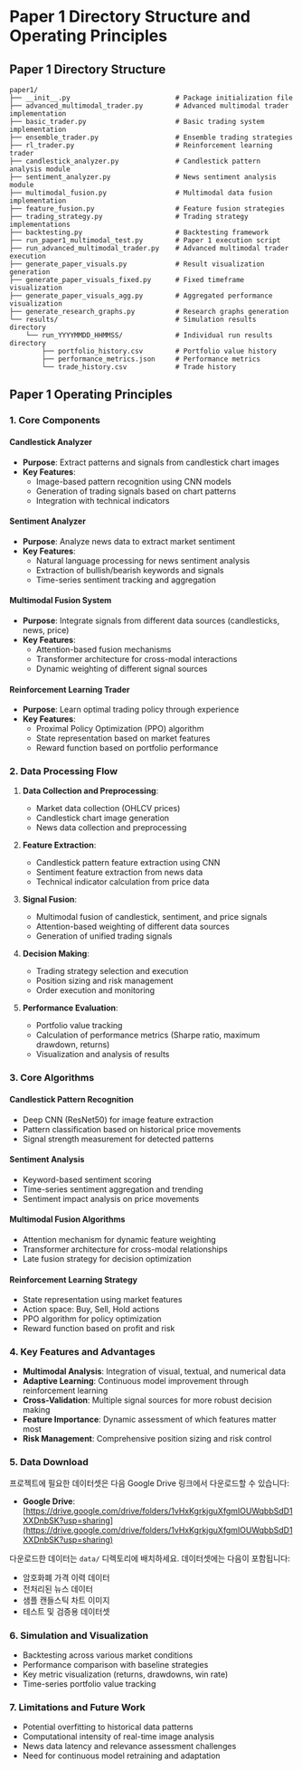 # Paper 1 Directory Structure and Operating Principles

## Paper 1 Directory Structure

```
paper1/
├── __init__.py                          # Package initialization file
├── advanced_multimodal_trader.py        # Advanced multimodal trader implementation
├── basic_trader.py                      # Basic trading system implementation
├── ensemble_trader.py                   # Ensemble trading strategies
├── rl_trader.py                         # Reinforcement learning trader
├── candlestick_analyzer.py              # Candlestick pattern analysis module
├── sentiment_analyzer.py                # News sentiment analysis module
├── multimodal_fusion.py                 # Multimodal data fusion implementation
├── feature_fusion.py                    # Feature fusion strategies
├── trading_strategy.py                  # Trading strategy implementations
├── backtesting.py                       # Backtesting framework
├── run_paper1_multimodal_test.py        # Paper 1 execution script
├── run_advanced_multimodal_trader.py    # Advanced multimodal trader execution
├── generate_paper_visuals.py            # Result visualization generation
├── generate_paper_visuals_fixed.py      # Fixed timeframe visualization
├── generate_paper_visuals_agg.py        # Aggregated performance visualization
├── generate_research_graphs.py          # Research graphs generation
└── results/                             # Simulation results directory
    └── run_YYYYMMDD_HHMMSS/             # Individual run results directory
        ├── portfolio_history.csv        # Portfolio value history
        ├── performance_metrics.json     # Performance metrics
        └── trade_history.csv            # Trade history
```

## Paper 1 Operating Principles

### 1. Core Components

#### Candlestick Analyzer
- **Purpose**: Extract patterns and signals from candlestick chart images
- **Key Features**:
  - Image-based pattern recognition using CNN models
  - Generation of trading signals based on chart patterns
  - Integration with technical indicators

#### Sentiment Analyzer
- **Purpose**: Analyze news data to extract market sentiment
- **Key Features**:
  - Natural language processing for news sentiment analysis
  - Extraction of bullish/bearish keywords and signals
  - Time-series sentiment tracking and aggregation

#### Multimodal Fusion System
- **Purpose**: Integrate signals from different data sources (candlesticks, news, price)
- **Key Features**:
  - Attention-based fusion mechanisms
  - Transformer architecture for cross-modal interactions
  - Dynamic weighting of different signal sources

#### Reinforcement Learning Trader
- **Purpose**: Learn optimal trading policy through experience
- **Key Features**:
  - Proximal Policy Optimization (PPO) algorithm
  - State representation based on market features
  - Reward function based on portfolio performance

### 2. Data Processing Flow

1. **Data Collection and Preprocessing**:
   - Market data collection (OHLCV prices)
   - Candlestick chart image generation
   - News data collection and preprocessing

2. **Feature Extraction**:
   - Candlestick pattern feature extraction using CNN
   - Sentiment feature extraction from news data
   - Technical indicator calculation from price data

3. **Signal Fusion**:
   - Multimodal fusion of candlestick, sentiment, and price signals
   - Attention-based weighting of different data sources
   - Generation of unified trading signals

4. **Decision Making**:
   - Trading strategy selection and execution
   - Position sizing and risk management
   - Order execution and monitoring

5. **Performance Evaluation**:
   - Portfolio value tracking
   - Calculation of performance metrics (Sharpe ratio, maximum drawdown, returns)
   - Visualization and analysis of results

### 3. Core Algorithms

#### Candlestick Pattern Recognition
- Deep CNN (ResNet50) for image feature extraction
- Pattern classification based on historical price movements
- Signal strength measurement for detected patterns

#### Sentiment Analysis
- Keyword-based sentiment scoring
- Time-series sentiment aggregation and trending
- Sentiment impact analysis on price movements

#### Multimodal Fusion Algorithms
- Attention mechanism for dynamic feature weighting
- Transformer architecture for cross-modal relationships
- Late fusion strategy for decision optimization

#### Reinforcement Learning Strategy
- State representation using market features
- Action space: Buy, Sell, Hold actions
- PPO algorithm for policy optimization
- Reward function based on profit and risk

### 4. Key Features and Advantages

- **Multimodal Analysis**: Integration of visual, textual, and numerical data
- **Adaptive Learning**: Continuous model improvement through reinforcement learning
- **Cross-Validation**: Multiple signal sources for more robust decision making
- **Feature Importance**: Dynamic assessment of which features matter most
- **Risk Management**: Comprehensive position sizing and risk control

### 5. Data Download

프로젝트에 필요한 데이터셋은 다음 Google Drive 링크에서 다운로드할 수 있습니다:
- **Google Drive**: [https://drive.google.com/drive/folders/1vHxKgrkjguXfgmIOUWqbbSdD1XXDnbSK?usp=sharing](https://drive.google.com/drive/folders/1vHxKgrkjguXfgmIOUWqbbSdD1XXDnbSK?usp=sharing)

다운로드한 데이터는 `data/` 디렉토리에 배치하세요. 데이터셋에는 다음이 포함됩니다:
- 암호화폐 가격 이력 데이터
- 전처리된 뉴스 데이터
- 샘플 캔들스틱 차트 이미지
- 테스트 및 검증용 데이터셋

### 6. Simulation and Visualization

- Backtesting across various market conditions
- Performance comparison with baseline strategies
- Key metric visualization (returns, drawdowns, win rate)
- Time-series portfolio value tracking

### 7. Limitations and Future Work

- Potential overfitting to historical data patterns
- Computational intensity of real-time image analysis
- News data latency and relevance assessment challenges
- Need for continuous model retraining and adaptation 